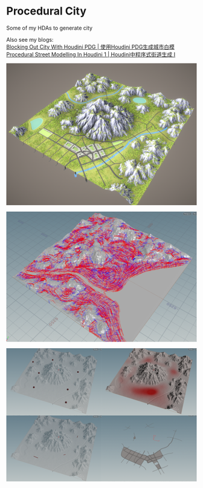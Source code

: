 # Procedural City

Some of my HDAs to generate city  

Also see my blogs:  
[Blocking Out City With Houdini PDG | 使用Houdini PDG生成城市白模](http://ma-yidong.com/2019/06/16/blocking-out-city-with-houdini-pdg/)  
[Procedural Street Modelling In Houdini 1 | Houdini中程序式街道生成 I](http://ma-yidong.com/2018/08/17/procedural-street-modelling-in-houdini-1/)

![](imgs/cap.PNG)  

![](imgs/Image.PNG)  

![](imgs/road.PNG)  